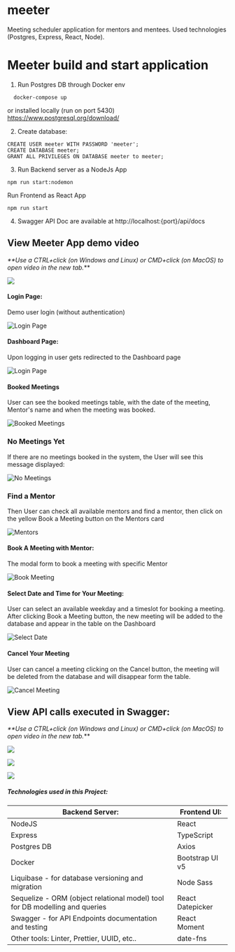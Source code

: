 # meeter
Meeting scheduler application for mentors and mentees.
Used technologies (Postgres, Express, React, Node).

# Meeter build and start application
1. Run Postgres DB through Docker env 
```
  docker-compose up
```
or installed locally (run on port 5430)
https://www.postgresql.org/download/

2. Create database:
```
CREATE USER meeter WITH PASSWORD 'meeter';
CREATE DATABASE meeter;
GRANT ALL PRIVILEGES ON DATABASE meeter to meeter;
```
3. Run Backend server as a NodeJs App

```
npm run start:nodemon
```
Run Frontend as React App
```
npm run start
```
4. Swagger API Doc are available at http://localhost:{port}/api/docs

## View Meeter App demo video
_**Use a CTRL+click (on Windows and Linux) or CMD+click (on MacOS) to open video in the new tab._**

[<img src="assets/demo_video.png">](https://watch.screencastify.com/v/KOaLXR9Ffsl4moY9RI7Z "Meeter Demo Video")

#### Login Page:
Demo user login (without authentication)

![Login Page](assets/login.png)

#### Dashboard Page:
Upon logging in user gets redirected to the Dashboard page

![Login Page](assets/dashboard.png)

#### Booked Meetings
User can see the booked meetings table, with the date of the meeting, Mentor's name and when the meeting was booked.

![Booked Meetings](assets/booked_meetings.png)

### No Meetings Yet
If there are no meetings booked in the system, the User will see this message displayed:

![No Meetings](assets/no_meetings.png)


### Find a Mentor
Then User can check all available mentors and find a mentor, then click on the yellow Book a Meeting button on the Mentors card

![Mentors](assets/mentors.png)

#### Book A Meeting with Mentor:
The modal form to book a meeting with specific Mentor

![Book Meeting](assets/book_meeting.png)


#### Select Date and Time for Your Meeting:
User can select an available weekday and a timeslot for booking a meeting.
After clicking Book a Meeting button, the new meeting will be added to the database and appear in the table on the Dashboard

![Select Date](assets/select_date.png)

#### Cancel Your Meeting
User can cancel a meeting clicking on the Cancel button, the meeting will be deleted from the database and will disappear form the table.

![Cancel Meeting](assets/cancel_meeting.png)

## View API calls executed in Swagger:
_**Use a CTRL+click (on Windows and Linux) or CMD+click (on MacOS) to open video in the new tab._**

[<img src="assets/mentor_api.png">](https://watch.screencastify.com/v/sXpJrzGhPZD0ivcz74qa "Mentor APIs")

[<img src="assets/mentee_api.png">](https://watch.screencastify.com/v/mGVxp3pliyFvPg2xav1E "Mentee APIs")

[<img src="assets/meeting_api.png">](https://watch.screencastify.com/v/JJvbCKe5PotJshv8SqYR "Meeting APIs")

##### Technologies used in this Project:
| Backend Server:                                                             |Frontend UI: |
|-----------------------------------------------------------------------------| ------- |
| NodeJS                                                                      | React |
| Express                                                                     | TypeScript |
| Postgres DB                                                                 | Axios |
| Docker                                                                           | Bootstrap UI v5 |
| Liquibase - for database versioning and migration                           | Node Sass |
| Sequelize - ORM (object relational model) tool for DB modelling and queries |React Datepicker |
| Swagger - for API Endpoints documentation and testing                       | React Moment |
| Other tools: Linter, Prettier, UUID, etc..                                  | date-fns |











